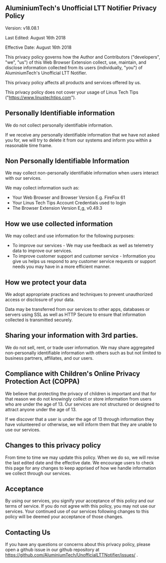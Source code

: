 ## AluminiumTech's Unofficial LTT Notifier Privacy Policy

Version: v18.08.1

Last Edited: August 16th 2018

Effective Date: August 16th 2018

This privacy policy governs how the Author and Contributors ("developers", "we", "us") of this Web Browser Extension collect, use, maintain, and disclose information collected from its users (individually, "you") of AluminiumTech's Unofficial LTT Notifier.

This privacy policy affects all products and services offered by us.

This privacy policy does not cover your usage of Linus Tech Tips ("https://www.linustechtips.com").

## Personally Identifiable information
We do not collect personally identifiable information.

If we receive any personally identifiable information that we have not asked you for, we will try to delete it from our systems and inform you within a reasonable time frame.

## Non Personally Identifiable Information
We may collect non-personally identifiable information when users interact with our services.

We may collect information such as:
* Your Web Browser and Browser Version E.g. FireFox 61
* Your Linus Tech Tips Account Credentials used to login
* The Browser Extension Version E,g, v0.49.3

## How we use collected information
We may collect and use information for the following purposes:

* To improve our services - We may use feedback as well as telemetry data to improve our services.
* To improve customer support and customer service - Information you give us helps us respond to any customer service requests or support needs you may have in a more efficient manner.

## How we protect your data
We adopt appropriate practices and techniques to prevent unauthorized access or disclosure of your data.

Data may be transferred from our services to other apps, databases or servers using SSL as well as HTTP Secure to ensure that information collected is transmitted securely.

## Sharing your information with 3rd parties.
We do not sell, rent, or trade user information. We may share aggregated non-personally identifiable information with others such as but not limited to business partners, affiliates, and our users.

## Compliance with Children's Online Privacy Protection Act (COPPA)
We believe that protecting the privacy of children is important and that for that reason we do not knowingly collect or store information from users who are under the age of 13. Our services are not structured or designed to attract anyone under the age of 13.

If we discover that a user is under the age of 13 through information they have volunteered or otherwise, we will inform them that they are unable to use our services.

## Changes to this privacy policy
From time to time we may update this policy. When we do so, we will revise the last edited date and the effective date. We encourage users to check this page for any changes to keep apprised of how we handle information we collect through our services.

## Acceptance
By using our services, you signify your acceptance of this policy and our terms of service. If you do not agree with this policy, you may not use our services. Your continued use of our services following changes to this policy will be deemed your acceptance of those changes.

## Contacting Us
If you have any questions or concerns about this privacy policy, please open a github issue in our github repository at https://github.com/AluminiumTech/UnofficialLTTNotifier/issues/ .